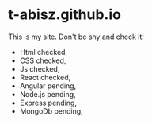 # t-abisz.github.io
This is my site. Don't be shy and check it!

- Html checked,
- CSS checked,
- Js checked,
- React checked,
- Angular pending,
- Node.js pending,
- Express pending,
- MongoDb pending,



